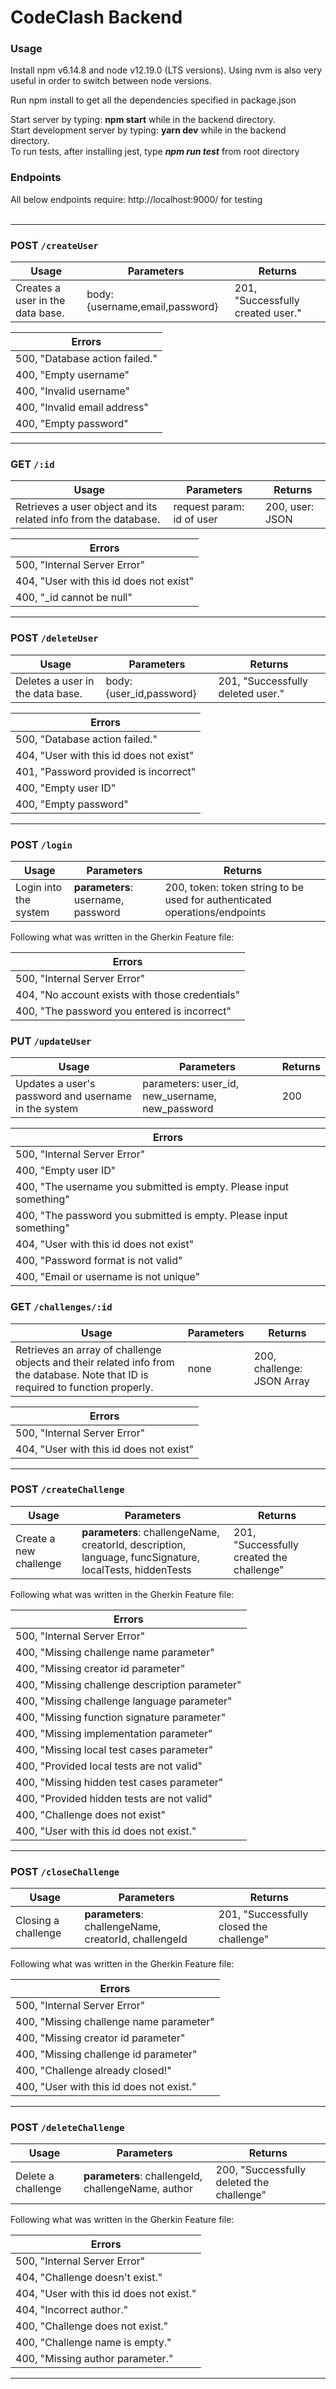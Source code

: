 # CodeClash Backend

### Usage
Install npm v6.14.8 and node v12.19.0 (LTS versions). Using nvm is also very useful in order to switch between node versions.

Run npm install to get all the dependencies specified in package.json

Start server by typing: **npm start** while in the backend directory.
<br>
Start development server by typing: **yarn dev** while in the backend directory.
<br>
To run tests, after installing jest, type ***npm run test*** from root directory

### Endpoints
All below endpoints require: http://localhost:9000/ for testing
<br>
<br>

------------------------------------------------------------
### POST `/createUser`
| Usage  | Parameters | Returns |
| ------------- | ------------- | ------------- |
| Creates a user in the data base.  | body: {username,email,password} | 201, "Successfully created user."

| Errors  |
| ------------- |
| 500, "Database action failed." |
| 400, "Empty username" |
| 400, "Invalid username" |
| 400, "Invalid email address" |
| 400, "Empty password" |

------------------------------------------------------------
### GET `/:id`
| Usage  | Parameters | Returns |
| ------------- | ------------- | ------------- |
| Retrieves a user object and its related info from the database.  | request param: id of user | 200, user: JSON 

| Errors  |
| ------------- |
| 500, "Internal Server Error" |
| 404, "User with this id does not exist" |
| 400, "\_id cannot be null" |

------------------------------------------------------------
### POST `/deleteUser`
| Usage  | Parameters | Returns |
| ------------- | ------------- | ------------- |
| Deletes a user in the data base.  | body: {user_id,password} | 201, "Successfully deleted user."

| Errors  |
| ------------- |
| 500, "Database action failed." |
| 404, "User with this id does not exist" |
| 401, "Password provided is incorrect" |
| 400, "Empty user ID" |
| 400, "Empty password" |

------------------------------------------------------------
### POST `/login`
| Usage  | Parameters | Returns |
| ------------- | ------------- | ------------- |
| Login into the system  | **parameters**: username, password | 200, token: token string to be used for authenticated operations/endpoints 


Following what was written in the Gherkin Feature file:

| Errors  |
| ------------- |
| 500, "Internal Server Error" |
| 404, "No account exists with those credentials" |
| 400, "The password you entered is incorrect" |

### PUT `/updateUser`
| Usage  | Parameters | Returns |
| ------------- | ------------- | ------------- |
| Updates a user's password and username in the system  | parameters: user_id, new_username, new_password | 200

| Errors  |
| ------------- |
| 500, "Internal Server Error" |
| 400, "Empty user ID" |
| 400, "The username you submitted is empty. Please input something" |
| 400, "The password you submitted is empty. Please input something" |
| 404, "User with this id does not exist" |
| 400, "Password format is not valid" |
| 400, "Email or username is not unique" |

### GET `/challenges/:id`
| Usage  | Parameters | Returns |
| ------------- | ------------- | ------------- |
| Retrieves an array of challenge objects and their related info from the database. Note that ID is required to function properly.  | none | 200, challenge: JSON Array

| Errors  |
| ------------- |
| 500, "Internal Server Error" |
| 404, "User with this id does not exist" |

------------------------------------------------------------
### POST `/createChallenge`
| Usage  | Parameters | Returns |
| ------------- | ------------- | ------------- |
| Create a new challenge  | **parameters**: challengeName, creatorId, description, language, funcSignature, localTests, hiddenTests | 201, "Successfully created the challenge" 


Following what was written in the Gherkin Feature file:

| Errors  |
| ------------- |
| 500, "Internal Server Error" |
| 400, "Missing challenge name parameter" |
| 400, "Missing creator id parameter" |
| 400, "Missing challenge description parameter" |
| 400, "Missing challenge language parameter" |
| 400, "Missing function signature parameter" |
| 400, "Missing implementation parameter" |
| 400, "Missing local test cases parameter" |
| 400, "Provided local tests are not valid" |
| 400, "Missing hidden test cases parameter" |
| 400, "Provided hidden tests are not valid" |
| 400, "Challenge does not exist" |
| 400, "User with this id does not exist." |


------------------------------------------------------------
### POST `/closeChallenge`
| Usage  | Parameters | Returns |
| ------------- | ------------- | ------------- |
| Closing a challenge  | **parameters**: challengeName, creatorId, challengeId | 201, "Successfully closed the challenge" 


Following what was written in the Gherkin Feature file:

| Errors  |
| ------------- |
| 500, "Internal Server Error" |
| 400, "Missing challenge name parameter" |
| 400, "Missing creator id parameter" |
| 400, "Missing challenge id parameter" |
| 400, "Challenge already closed!" |
| 400, "User with this id does not exist." |

------------------------------------------------------------
### POST `/deleteChallenge`
| Usage  | Parameters | Returns |
| ------------- | ------------- | ------------- |
| Delete a challenge  | **parameters**: challengeId, challengeName, author | 200, "Successfully deleted the challenge" 


Following what was written in the Gherkin Feature file:

| Errors  |
| ------------- |
| 500, "Internal Server Error" |
| 404, "Challenge doesn't exist." |
| 404, "User with this id does not exist." |
| 404, "Incorrect author." |
| 400, "Challenge does not exist." |
| 400, "Challenge name is empty." |
| 400, "Missing author parameter." |

------------------------------------------------------------
